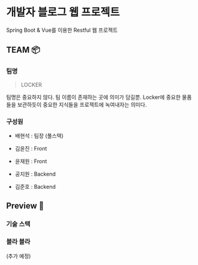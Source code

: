 # 개발자 블로그 웹 프로젝트

Spring Boot & Vue를 이용한 Restful 웹 프로젝트

## TEAM 📦

### 팀명
>  LOCKER

팀명은 중요하지 않다. 팀 이름이 존재하는 곳에 의미가 담길뿐. Locker에 중요한 물품들을 보관하듯이 중요한 지식들을 프로젝트에 녹여내자는 의미다. 

### 구성원

- 배현석 : 팀장 (풀스택)

- 김윤진 : Front
- 윤재원 : Front

- 공지원 : Backend
- 김준호 : Backend


## Preview 🔑

### 기술 스택 

### 블라 블라

(추가 예정)
